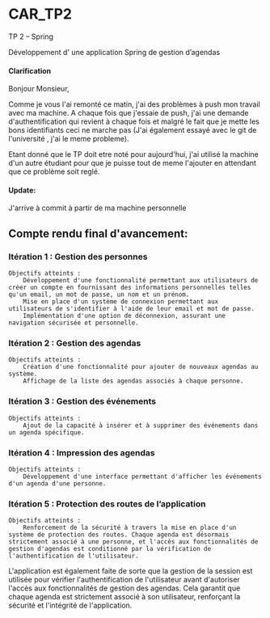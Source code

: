 # CAR_TP2

TP 2 – Spring

Développement d' une application Spring de gestion d’agendas

#### Clarification

Bonjour Monsieur,

Comme je vous l'ai remonté ce matin, j'ai des problèmes à push mon travail avec ma machine. A chaque fois que j'essaie de push, j'ai une demande d'authentification qui revient à chaque fois et malgré le fait que je mette les bons identifiants ceci ne marche pas (J'ai également essayé avec le git de l'université , j'ai le meme probleme).

 Etant donné que le TP doit etre noté pour aujourd'hui, j'ai utilisé la machine d'un autre étudiant pour que je puisse tout de meme l'ajouter en attendant que ce problème soit reglé.

#### Update: 
J'arrive à commit à partir de ma machine personnelle

## Compte rendu final d'avancement:

### Itération 1 : Gestion des personnes

    Objectifs atteints :
        Développement d'une fonctionnalité permettant aux utilisateurs de créer un compte en fournissant des informations personnelles telles qu'un email, un mot de passe, un nom et un prénom.
        Mise en place d'un système de connexion permettant aux utilisateurs de s'identifier à l'aide de leur email et mot de passe.
        Implémentation d'une option de déconnexion, assurant une navigation sécurisée et personnelle.

### Itération 2 : Gestion des agendas

    Objectifs atteints :
        Création d'une fonctionnalité pour ajouter de nouveaux agendas au système.
        Affichage de la liste des agendas associés à chaque personne.

### Itération 3 : Gestion des événements

    Objectifs atteints :
        Ajout de la capacité à insérer et à supprimer des événements dans un agenda spécifique.

### Itération 4 : Impression des agendas

    Objectifs atteints :
        Développement d'une interface permettant d'afficher les événements d'un agenda d'une personne.

### Itération 5 : Protection des routes de l’application

    Objectifs atteints :
        Renforcement de la sécurité à travers la mise en place d'un système de protection des routes. Chaque agenda est désormais strictement associé à une personne, et l'accès aux fonctionnalités de gestion d'agendas est conditionné par la vérification de l'authentification de l'utilisateur. 

L'application est également faite de sorte que la gestion de la session est utilisée pour vérifier l'authentification de l'utilisateur avant d'autoriser l'accès aux fonctionnalités de gestion des agendas. Cela garantit que chaque agenda est strictement associé à son utilisateur, renforçant la sécurité et l'intégrité de l'application.